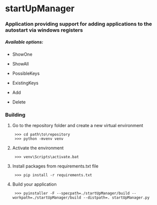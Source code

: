 # startUpManager

### Application providing support for adding applications to the autostart via windows registers
 
##### Available options:

- ShowOne 

- ShowAll

- PossibleKeys

- ExistingKeys

- Add

- Delete

### Building

1. Go to the repository folder and create a new virtual environment
        
        >>> cd path\to\repository
        >>> python -mvenv venv
2. Activate the environment
        
        >>> venv\Scripts\activate.bat
        
3. Install packages from requirements.txt file
        
        >>> pip install -r requirements.txt
        
4. Build your application

        >>> pyinstaller -F --specpath=./startUpManager/build --workpath=./startUpManager/build --distpath=. startUpManager.py